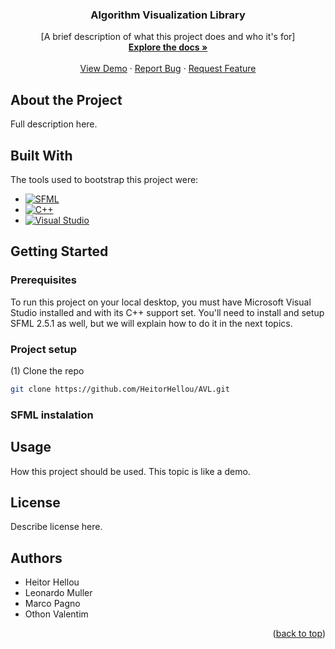 
<div align="center">
  <h3 align="center">Algorithm Visualization Library</h3>

  <p align="center">
    [A brief description of what this project does and who it's for]
    <br />
    <a href="https://github.com/othneildrew/Best-README-Template"><strong>Explore the docs »</strong></a>
    <br />
    <br />
    <a href="https://github.com/HeitorHellou/AVL">View Demo</a>
    ·
    <a href="https://github.com/HeitorHellou/AVL/issues">Report Bug</a>
    ·
    <a href="https://github.com/HeitorHellou/AVL/issues">Request Feature</a>
  </p>
</div>

## About the Project

Full description here.

## Built With

The tools used to bootstrap this project were:

* [![SFML][SFML.logo]][SFML.com]
* [![C++][Cplus.logo]][Cplus.com]
* [![Visual Studio][VisualStudio.logo]][VisualStudio.logo]

## Getting Started

### Prerequisites

To run this project on your local desktop, you must have Microsoft Visual Studio installed and with its C++ support set. You'll need to install and setup SFML 2.5.1 as well, but we will explain how to do it in the next topics.

### Project setup

(1) Clone the repo
   ```sh
   git clone https://github.com/HeitorHellou/AVL.git
   ```

### SFML instalation

## Usage

How this project should be used. This topic is like a demo.

## License

Describe license here.

## Authors

- Heitor Hellou 
- Leonardo Muller
- Marco Pagno
- Othon Valentim

<p align="right">(<a href="#readme-top">back to top</a>)</p>

<!-- MARKDOWN LINKS & IMAGES -->
<!-- https://www.markdownguide.org/basic-syntax/#reference-style-links -->
[SFML.com]: https://www.sfml-dev.org
[SFML.logo]: https://www.sfml-dev.org/download/goodies/sfml-logo.svg
[Cplus.com]: https://learn.microsoft.com/pt-br/cpp/cpp/?view=msvc-170
[Cplus.logo]: https://upload.wikimedia.org/wikipedia/commons/thumb/1/18/ISO_C%2B%2B_Logo.svg/1822px-ISO_C%2B%2B_Logo.svg.png
[VisualStudio.com]: https://visualstudio.microsoft.com/pt-br/ 
[VisualStudio.logo]: https://1000logos.net/wp-content/uploads/2023/04/Visual-Studio-logo.png
